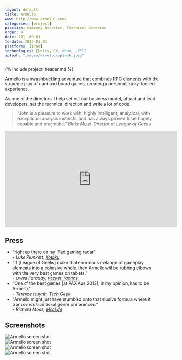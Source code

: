 ```yaml
---
layout: default
title: Armello
www: http://www.armello.com/
categories: [project]
position: Company Director, Technical Director
order: 4
date: 2011-09-01
to-date: 2013-01-01
platforms: [iPad]
technologies: [Unity, C#, Mono, .NET]
splash: "images/armello/splash.jpeg"
---
```


{% include project_header.md %}

Armello is a swashbuckling adventure that combines RPG elements with the strategic play of card and board games, creating a personal, story-fuelled experience.

As one of the directors, I help set out our business model, attract and lead developers, set the technical direction and write a lot of code!

> “John is a pleasure to work with, highly intelligent, analytical, with exceptional analysis instincts, and has always proved to be hugely capable and pragmatic.”
> <cite>Blake Mizzi ­ Director at League of Geeks</cite>

<div class="text-center video">
    <div class="row">
        <div class="col-md-12">
            <iframe width="560" height="315" src="http://www.youtube.com/embed/rFnvUMtFhHI" frameborder="0" allowfullscreen></iframe>
        </div>
    </div>
</div>

## Press
<ul>
    <li>"right up there on my iPad gaming radar" <br/>
        <cite>- Luke Plunkett, <a href="http://kotaku.com/5944840/its-like-game-of-thrones-only-with-animals-i-think/">Kotaku</a></cite></li><li>"If [League of Geeks] make that enormous melange of gameplay elements into a cohesive whole, then Armello will be rubbing elbows with the very best games on tablets." <br/>
        <cite>- Owen Faraday, <a href="http://pockettactics.com/2013/03/27/animal-magnetism-first-screenshots-of-armello//">Pocket Tactics</a></cite></li><li>"One of the best games [at PAX Aus 2013], in my opinion, has to be Armello." <br/>
        <cite>- Terence Huynh, <a href="http://techgeek.com.au/2013/07/21/first-look-armello-league-of-geeks//">Tech Geek</a></cite></li><li>"Armello might just have stumbled onto that elusive formula where it transcends traditional genre preferences." <br/>
        <cite>- Richard Moss, <a href="http://maclife.com/article/games/armello_ios_handson_preview/">MacLife</a></cite></li>
</ul>

## Screenshots

<div class="text-center screen-shot">
    <div class="row neg-margin">
        <div class="col-md-6">
            <img src="{{site.baseurl}}/images/armello/Armello_PAX01.jpeg" alt="Armello screen shot"/>
        </div>
        <div class="col-md-6">
            <img src="{{site.baseurl}}/images/armello/Armello_PAX02.jpeg" alt="Armello screen shot"/>
        </div>
        <div class="col-md-6">
            <img src="{{site.baseurl}}/images/armello/Armello_PAX05.jpeg" alt="Armello screen shot"/>
        </div>
        <div class="col-md-6">
            <img src="{{site.baseurl}}/images/armello/Armello_PAX06.jpeg" alt="Armello screen shot"/>
        </div>
    </div>
</div>
